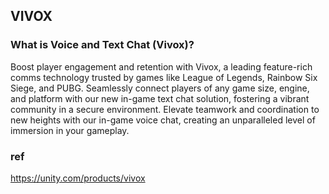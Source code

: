 ## VIVOX

### What is Voice and Text Chat (Vivox)?

Boost player engagement and retention with Vivox, a leading feature-rich comms technology trusted by games like League of Legends, Rainbow Six Siege, and PUBG. Seamlessly connect players of any game size, engine, and platform with our new in-game text chat solution, fostering a vibrant community in a secure environment. Elevate teamwork and coordination to new heights with our in-game voice chat, creating an unparalleled level of immersion in your gameplay.


### ref 

https://unity.com/products/vivox
